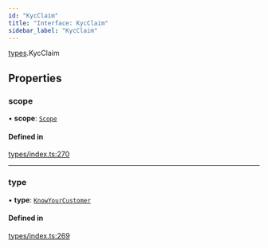 ```yaml
---
id: "KycClaim"
title: "Interface: KycClaim"
sidebar_label: "KycClaim"
---
```


[types](../../../modules/Types/Types.md).KycClaim

## Properties

### scope

• **scope**: [`Scope`](../Scope/Scope.md)

#### Defined in

[types/index.ts:270](https://github.com/PolymeshAssociation/polymesh-sdk/blob/adcc38781/src/types/index.ts#L270)

___

### type

• **type**: [`KnowYourCustomer`](../../../enums/Types/ClaimType/ClaimType.md#knowyourcustomer)

#### Defined in

[types/index.ts:269](https://github.com/PolymeshAssociation/polymesh-sdk/blob/adcc38781/src/types/index.ts#L269)
